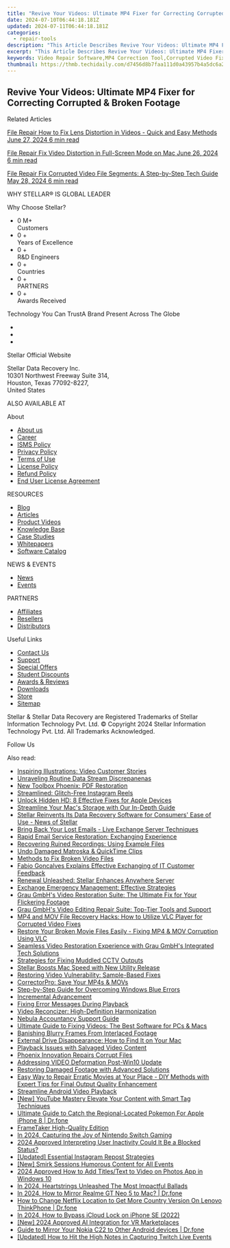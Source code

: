 ```yaml
---
title: "Revive Your Videos: Ultimate MP4 Fixer for Correcting Corrupted & Broken Footage"
date: 2024-07-10T06:44:18.181Z
updated: 2024-07-11T06:44:18.181Z
categories:
  - repair-tools
description: "This Article Describes Revive Your Videos: Ultimate MP4 Fixer for Correcting Corrupted & Broken Footage"
excerpt: "This Article Describes Revive Your Videos: Ultimate MP4 Fixer for Correcting Corrupted & Broken Footage"
keywords: Video Repair Software,MP4 Correction Tool,Corrupted Video Fixer,Broken MP4 Repair,Ultimate Video Fixer,MP4 Restoration Software,HD Video Repair Tool
thumbnail: https://thmb.techidaily.com/d7456d8b7faa111d0a43957b4a5dc6a2bd7fa022e346daf01ae591cee8bd80cf.jpg
---
```


## Revive Your Videos: Ultimate MP4 Fixer for Correcting Corrupted & Broken Footage

Related Articles

[File Repair  How to Fix Lens Distortion in Videos - Quick and Easy Methods June 27, 2024  6 min read](https://tools.techidaily.com/stellardata-recovery/buy-now/)

[File Repair  Fix Video Distortion in Full-Screen Mode on Mac June 26, 2024  6 min read](https://tools.techidaily.com/stellardata-recovery/buy-now/)

[File Repair  Fix Corrupted Video File Segments: A Step-by-Step Tech Guide May 28, 2024  6 min read](https://tools.techidaily.com/stellardata-recovery/buy-now/)

 WHY STELLAR® IS GLOBAL LEADER

 Why Choose Stellar?

* 0  M+  
Customers
* 0 +  
Years of Excellence
* 0 +  
R&D Engineers
* 0 +  
Countries
* 0 +  
PARTNERS
* 0 +  
Awards Received

 Technology You Can TrustA Brand Present Across The Globe

* [](https://www.stellarinfo.com/images/v7/ISO-27001-2013-Certificate.pdf)
* [](https://www.stellarinfo.com/images/v7/ISO-9001-2008Certificate.pdf)
* [](https://tools.techidaily.com/stellardata-recovery/buy-now/)

 Stellar Official Website

 Stellar Data Recovery Inc.  
 10301 Northwest Freeway Suite 314,  
 Houston, Texas 77092-8227,  
 United States

 ALSO AVAILABLE AT

 About

* [About us](https://tools.techidaily.com/stellardata-recovery/buy-now/)
* [Career](https://tools.techidaily.com/stellardata-recovery/buy-now/)
* [ISMS Policy](https://tools.techidaily.com/stellardata-recovery/buy-now/)
* [Privacy Policy](https://tools.techidaily.com/stellardata-recovery/buy-now/)
* [Terms of Use](https://tools.techidaily.com/stellardata-recovery/buy-now/)
* [License Policy](https://www.stellarinfo.com/software-licensing-usage.php)
* [Refund Policy](https://tools.techidaily.com/stellardata-recovery/buy-now/)
* [End User License Agreement](https://tools.techidaily.com/stellardata-recovery/buy-now/)

 RESOURCES

* [Blog](https://tools.techidaily.com/stellardata-recovery/buy-now/)
* [Articles](https://tools.techidaily.com/stellardata-recovery/buy-now/)
* [Product Videos](https://tools.techidaily.com/stellardata-recovery/buy-now/)
* [Knowledge Base](https://tools.techidaily.com/stellardata-recovery/buy-now/)
* [Case Studies](https://tools.techidaily.com/stellardata-recovery/buy-now/)
* [Whitepapers](https://tools.techidaily.com/stellardata-recovery/buy-now/)
* [Software Catalog](https://tools.techidaily.com/stellardata-recovery/buy-now/)

 NEWS & EVENTS

* [News](https://tools.techidaily.com/stellardata-recovery/buy-now/)
* [Events](https://www.stellarinfo.com/affiliate-summit/affiliate-summit.php)

 PARTNERS

* [Affiliates](https://tools.techidaily.com/stellardata-recovery/buy-now/)
* [Resellers](https://tools.techidaily.com/stellardata-recovery/buy-now/)
* [Distributors](https://tools.techidaily.com/stellardata-recovery/buy-now/)

 Useful Links

* [Contact Us](https://www.stellarinfo.com/contact/contact-us.php)
* [Support](https://tools.techidaily.com/stellardata-recovery/buy-now/)
* [Special Offers](https://tools.techidaily.com/stellardata-recovery/buy-now/)
* [Student Discounts](https://www.stellarinfo.com/student-discount/)
* [Awards & Reviews](https://tools.techidaily.com/stellardata-recovery/buy-now/)
* [Downloads](https://www.stellarinfo.com/download.php)
* [Store](https://tools.techidaily.com/stellardata-recovery/buy-now/)
* [Sitemap](https://www.stellarinfo.com/sitemap.php)

 Stellar & Stellar Data Recovery are Registered Trademarks of Stellar Information Technology Pvt. Ltd. © Copyright 2024 Stellar Information Technology Pvt. Ltd. All Trademarks Acknowledged.

Follow Us [](https://www.facebook.com/stellardata) [](https://twitter.com/stellarinfo) [](https://www.linkedin.com/company/stellardatarecovery/) [](https://www.youtube.com/c/stellardatarecovery)

<ins class="adsbygoogle"
     style="display:block"
     data-ad-format="autorelaxed"
     data-ad-client="ca-pub-7571918770474297"
     data-ad-slot="1223367746"></ins>



<ins class="adsbygoogle"
     style="display:block"
     data-ad-client="ca-pub-7571918770474297"
     data-ad-slot="8358498916"
     data-ad-format="auto"
     data-full-width-responsive="true"></ins>

<span class="atpl-alsoreadstyle">Also read:</span>
<div><ul>
<li><a href="https://data-wizards.techidaily.com/inspiring-illustrations-video-customer-stories/"><u>Inspiring Illustrations: Video Customer Stories</u></a></li>
<li><a href="https://data-wizards.techidaily.com/unraveling-routine-data-stream-discrepanenas/"><u>Unraveling Routine Data Stream Discrepanenas</u></a></li>
<li><a href="https://data-wizards.techidaily.com/new-toolbox-phoenix-pdf-restoration/"><u>New Toolbox Phoenix: PDF Restoration</u></a></li>
<li><a href="https://data-wizards.techidaily.com/streamlined-glitch-free-instagram-reels/"><u>Streamlined: Glitch-Free Instagram Reels</u></a></li>
<li><a href="https://data-wizards.techidaily.com/unlock-hidden-hd-8-effective-fixes-for-apple-devices/"><u>Unlock Hidden HD: 8 Effective Fixes for Apple Devices</u></a></li>
<li><a href="https://data-wizards.techidaily.com/streamline-your-macs-storage-with-our-in-depth-guide/"><u>Streamline Your Mac's Storage with Our In-Depth Guide</u></a></li>
<li><a href="https://data-wizards.techidaily.com/stellar-reinvents-its-data-recovery-software-for-consumers-ease-of-use-news-of-stellar/"><u>Stellar Reinvents Its Data Recovery Software for Consumers' Ease of Use - News of Stellar</u></a></li>
<li><a href="https://data-wizards.techidaily.com/bring-back-your-lost-emails-live-exchange-server-techniques/"><u>Bring Back Your Lost Emails - Live Exchange Server Techniques</u></a></li>
<li><a href="https://data-wizards.techidaily.com/rapid-email-service-restoration-exchanging-experience/"><u>Rapid Email Service Restoration: Exchanging Experience</u></a></li>
<li><a href="https://data-wizards.techidaily.com/recovering-ruined-recordings-using-example-files/"><u>Recovering Ruined Recordings: Using Example Files</u></a></li>
<li><a href="https://data-wizards.techidaily.com/undo-damaged-matroska-and-quicktime-clips/"><u>Undo Damaged Matroska & QuickTime Clips</u></a></li>
<li><a href="https://data-wizards.techidaily.com/methods-to-fix-broken-video-files/"><u>Methods to Fix Broken Video Files</u></a></li>
<li><a href="https://data-wizards.techidaily.com/fabio-goncalves-explains-effective-exchanging-of-it-customer-feedback/"><u>Fabio Goncalves Explains Effective Exchanging of IT Customer Feedback</u></a></li>
<li><a href="https://data-wizards.techidaily.com/renewal-unleashed-stellar-enhances-anywhere-server/"><u>Renewal Unleashed: Stellar Enhances Anywhere Server</u></a></li>
<li><a href="https://data-wizards.techidaily.com/exchange-emergency-management-effective-strategies/"><u>Exchange Emergency Management: Effective Strategies</u></a></li>
<li><a href="https://data-wizards.techidaily.com/grau-gmbhs-video-restoration-suite-the-ultimate-fix-for-your-flickering-footage/"><u>Grau GmbH's Video Restoration Suite: The Ultimate Fix for Your Flickering Footage</u></a></li>
<li><a href="https://data-wizards.techidaily.com/grau-gmbhs-video-editing-repair-suite-top-tier-tools-and-support/"><u>Grau GmbH's Video Editing Repair Suite: Top-Tier Tools and Support</u></a></li>
<li><a href="https://data-wizards.techidaily.com/mp4-and-mov-file-recovery-hacks-how-to-utilize-vlc-player-for-corrupted-video-fixes/"><u>MP4 and MOV File Recovery Hacks: How to Utilize VLC Player for Corrupted Video Fixes</u></a></li>
<li><a href="https://data-wizards.techidaily.com/restore-your-broken-movie-files-easily-fixing-mp4-and-mov-corruption-using-vlc/"><u>Restore Your Broken Movie Files Easily - Fixing MP4 & MOV Corruption Using VLC</u></a></li>
<li><a href="https://data-wizards.techidaily.com/seamless-video-restoration-experience-with-grau-gmbhs-integrated-tech-solutions/"><u>Seamless Video Restoration Experience with Grau GmbH's Integrated Tech Solutions</u></a></li>
<li><a href="https://data-wizards.techidaily.com/strategies-for-fixing-muddled-cctv-outputs/"><u>Strategies for Fixing Muddled CCTV Outputs</u></a></li>
<li><a href="https://data-wizards.techidaily.com/stellar-boosts-mac-speed-with-new-utility-release/"><u>Stellar Boosts Mac Speed with New Utility Release</u></a></li>
<li><a href="https://data-wizards.techidaily.com/restoring-video-vulnerability-sample-based-fixes/"><u>Restoring Video Vulnerability: Sample-Based Fixes</u></a></li>
<li><a href="https://data-wizards.techidaily.com/correctorpro-save-your-mp4s-and-movs/"><u>CorrectorPro: Save Your MP4s & MOVs</u></a></li>
<li><a href="https://data-wizards.techidaily.com/step-by-step-guide-for-overcoming-windows-blue-errors/"><u>Step-by-Step Guide for Overcoming Windows Blue Errors</u></a></li>
<li><a href="https://data-wizards.techidaily.com/incremental-advancement/"><u>Incremental Advancement</u></a></li>
<li><a href="https://data-wizards.techidaily.com/fixing-error-messages-during-playback/"><u>Fixing Error Messages During Playback</u></a></li>
<li><a href="https://data-wizards.techidaily.com/video-reconcizer-high-definition-harmonization/"><u>Video Reconcizer: High-Definition Harmonization</u></a></li>
<li><a href="https://data-wizards.techidaily.com/nebula-accountancy-support-guide/"><u>Nebula Accountancy Support Guide</u></a></li>
<li><a href="https://data-wizards.techidaily.com/ultimate-guide-to-fixing-videos-the-best-software-for-pcs-and-macs/"><u>Ultimate Guide to Fixing Videos: The Best Software for PCs & Macs</u></a></li>
<li><a href="https://data-wizards.techidaily.com/banishing-blurry-frames-from-interlaced-footage/"><u>Banishing Blurry Frames From Interlaced Footage</u></a></li>
<li><a href="https://data-wizards.techidaily.com/external-drive-disappearance-how-to-find-it-on-your-mac/"><u>External Drive Disappearance: How to Find It on Your Mac</u></a></li>
<li><a href="https://data-wizards.techidaily.com/playback-issues-with-salvaged-video-content/"><u>Playback Issues with Salvaged Video Content</u></a></li>
<li><a href="https://data-wizards.techidaily.com/phoenix-innovation-repairs-corrupt-files/"><u>Phoenix Innovation Repairs Corrupt Files</u></a></li>
<li><a href="https://data-wizards.techidaily.com/addressing-video-deformation-post-win10-update/"><u>Addressing VIDEO Deformation Post-Win10 Update</u></a></li>
<li><a href="https://data-wizards.techidaily.com/restoring-damaged-footage-with-advanced-solutions/"><u>Restoring Damaged Footage with Advanced Solutions</u></a></li>
<li><a href="https://data-wizards.techidaily.com/easy-way-to-repair-erratic-movies-at-your-place-diy-methods-with-expert-tips-for-final-output-quality-enhancement/"><u>Easy Way to Repair Erratic Movies at Your Place - DIY Methods with Expert Tips for Final Output Quality Enhancement</u></a></li>
<li><a href="https://data-wizards.techidaily.com/streamline-android-video-playback/"><u>Streamline Android Video Playback</u></a></li>
<li><a href="https://facebook-video-footage.techidaily.com/new-youtube-mastery-elevate-your-content-with-smart-tag-techniques/"><u>[New] YouTube Mastery  Elevate Your Content with Smart Tag Techniques</u></a></li>
<li><a href="https://ios-pokemon-go.techidaily.com/ultimate-guide-to-catch-the-regional-located-pokemon-for-apple-iphone-8-drfone-by-drfone-virtual-ios/"><u>Ultimate Guide to Catch the Regional-Located Pokemon For Apple iPhone 8 | Dr.fone</u></a></li>
<li><a href="https://screen-activity-recording.techidaily.com/frametaker-high-quality-edition/"><u>FrameTaker High-Quality Edition</u></a></li>
<li><a href="https://desktop-recording.techidaily.com/in-2024-capturing-the-joy-of-nintendo-switch-gaming/"><u>In 2024, Capturing the Joy of Nintendo Switch Gaming</u></a></li>
<li><a href="https://snapchat-videos.techidaily.com/2024-approved-interpreting-user-inactivity-could-it-be-a-blocked-status/"><u>2024 Approved  Interpreting User Inactivity  Could It Be a Blocked Status?</u></a></li>
<li><a href="https://instagram-video-files.techidaily.com/updated-essential-instagram-repost-strategies/"><u>[Updated] Essential Instagram Repost Strategies</u></a></li>
<li><a href="https://extra-support.techidaily.com/new-smirk-sessions-humorous-content-for-all-events/"><u>[New] Smirk Sessions  Humorous Content for All Events</u></a></li>
<li><a href="https://some-knowledge.techidaily.com/2024-approved-how-to-add-titlestext-to-video-on-photos-app-in-windows-10/"><u>2024 Approved  How to Add Titles/Text to Video on Photos App in Windows 10</u></a></li>
<li><a href="https://audio-editing.techidaily.com/in-2024-heartstrings-unleashed-the-most-impactful-ballads/"><u>In 2024, Heartstrings Unleashed The Most Impactful Ballads</u></a></li>
<li><a href="https://screen-mirror.techidaily.com/in-2024-how-to-mirror-realme-gt-neo-5-to-mac-drfone-by-drfone-android/"><u>In 2024, How to Mirror Realme GT Neo 5 to Mac? | Dr.fone</u></a></li>
<li><a href="https://fake-location.techidaily.com/how-to-change-netflix-location-to-get-more-country-version-on-lenovo-thinkphone-drfone-by-drfone-virtual-android/"><u>How to Change Netflix Location to Get More Country Version On Lenovo ThinkPhone | Dr.fone</u></a></li>
<li><a href="https://activate-lock.techidaily.com/in-2024-how-to-bypass-icloud-lock-on-iphone-se-2022-by-drfone-ios/"><u>In 2024, How to Bypass iCloud Lock on iPhone SE (2022)</u></a></li>
<li><a href="https://fox-cloud.techidaily.com/new-2024-approved-ai-integration-for-vr-marketplaces/"><u>[New] 2024 Approved  AI Integration for VR Marketplaces</u></a></li>
<li><a href="https://screen-mirror.techidaily.com/guide-to-mirror-your-nokia-c22-to-other-android-devices-drfone-by-drfone-android/"><u>Guide to Mirror Your Nokia C22 to Other Android devices | Dr.fone</u></a></li>
<li><a href="https://video-capture.techidaily.com/updated-how-to-hit-the-high-notes-in-capturing-twitch-live-events/"><u>[Updated] How to Hit the High Notes in Capturing Twitch Live Events</u></a></li>
</ul></div>
